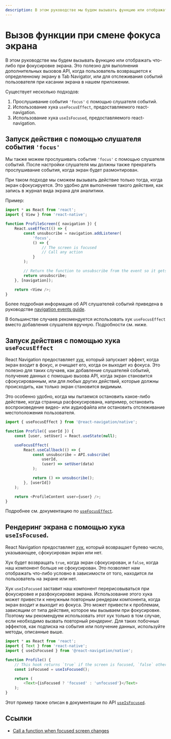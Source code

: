 ```yaml
---
description: В этом руководстве мы будем вызывать функцию или отображать что-либо при фокусировке экрана
---
```


# Вызов функции при смене фокуса экрана

В этом руководстве мы будем вызывать функцию или отображать что-либо при фокусировке экрана. Это полезно для выполнения дополнительных вызовов API, когда пользователь возвращается к определенному экрану в Tab Navigator, или для отслеживания событий пользователя при касании экрана в нашем приложении.

Существует несколько подходов:

1.  Прослушивание события `'focus'` с помощью слушателя событий.
2.  Использование хука `useFocusEffect`, предоставляемого react-navigation.
3.  Использование хука `useIsFocused`, предоставляемого react-navigation.

## Запуск действия с помощью слушателя события `'focus'`

Мы также можем прослушивать событие `'focus'` с помощью слушателя событий. После настройки слушателя мы должны также прекратить прослушивание события, когда экран будет размонтирован.

При таком подходе мы сможем вызывать действие только тогда, когда экран сфокусируется. Это удобно для выполнения такого действия, как запись в журнал вида экрана для аналитики.

Пример:

```js
import * as React from 'react';
import { View } from 'react-native';

function ProfileScreen({ navigation }) {
    React.useEffect(() => {
        const unsubscribe = navigation.addListener(
            'focus',
            () => {
                // The screen is focused
                // Call any action
            }
        );

        // Return the function to unsubscribe from the event so it gets removed on unmount
        return unsubscribe;
    }, [navigation]);

    return <View />;
}
```

Более подробная информация об API слушателей событий приведена в руководстве [navigation events guide](navigation-events.md).

В большинстве случаев рекомендуется использовать хук `useFocusEffect` вместо добавления слушателя вручную. Подробности см. ниже.

## Запуск действия с помощью хука `useFocusEffect`

React Navigation предоставляет [хук](https://reactdev.ru/reference/hooks/), который запускает эффект, когда экран входит в фокус, и очищает его, когда он выходит из фокуса. Это полезно для таких случаев, как добавление слушателей событий, получение данных с помощью вызова API, когда экран становится сфокусированным, или для любых других действий, которые должны происходить, как только экран становится видимым.

Это особенно удобно, когда мы пытаемся остановить какое-либо действие, когда страница расфокусирована, например, остановить воспроизведение видео- или аудиофайла или остановить отслеживание местоположения пользователя.

```js
import { useFocusEffect } from '@react-navigation/native';

function Profile({ userId }) {
    const [user, setUser] = React.useState(null);

    useFocusEffect(
        React.useCallback(() => {
            const unsubscribe = API.subscribe(
                userId,
                (user) => setUser(data)
            );

            return () => unsubscribe();
        }, [userId])
    );

    return <ProfileContent user={user} />;
}
```

Подробнее см. документацию по [`useFocusEffect`](use-focus-effect.md).

## Рендеринг экрана с помощью хука `useIsFocused`.

React Navigation предоставляет [хук](https://reactdev.ru/reference/hooks/), который возвращает булево число, указывающее, сфокусирован экран или нет.

Хук будет возвращать `true`, когда экран сфокусирован, и `false`, когда наш компонент больше не сфокусирован. Это позволяет нам отображать что-либо условно в зависимости от того, находится ли пользователь на экране или нет.

Хук `useIsFocused` заставит наш компонент перерисовываться при фокусировке и разфокусировке экрана. Использование этого хука может привести к ненужным повторным рендерам компонента, когда экран входит и выходит из фокуса. Это может привести к проблемам, зависящим от типа действия, которое мы вызываем при фокусировке. Поэтому мы рекомендуем использовать этот хук только в том случае, если необходимо вызвать повторный рендеринг. Для таких побочных эффектов, как подписка на события или получение данных, используйте методы, описанные выше.

```js
import * as React from 'react';
import { Text } from 'react-native';
import { useIsFocused } from '@react-navigation/native';

function Profile() {
    // This hook returns `true` if the screen is focused, `false` otherwise
    const isFocused = useIsFocused();

    return (
        <Text>{isFocused ? 'focused' : 'unfocused'}</Text>
    );
}
```

Этот пример также описан в документации по API [`useIsFocused`](use-is-focused.md).

## Ссылки

-   [Call a function when focused screen changes](https://reactnavigation.org/docs/function-after-focusing-screen)
